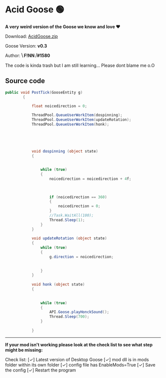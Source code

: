 # Acid Goose 🟢

**A very weird version of the Goose we know and love ❤**

Download: [AcidGoose.zip](https://github.com/DesktopGooseUnofficial/ResourceHub/releases/download/AcidGoose/AcidGoose.zip)

Goose Version: **v0.3**

Author: **⧹ F!NN ⧸#1580**

The code is kinda trash but I am still learning... Please dont blame me o.O

## Source code

```csharp
public void PostTick(GooseEntity g)
        {
            
            float noicedirection = 0;

            ThreadPool.QueueUserWorkItem(dospinning);
            ThreadPool.QueueUserWorkItem(updateRotation);
            ThreadPool.QueueUserWorkItem(honk);


            
           

            void dospinning (object state)
            {
                
                
                while (true)
                {
                    noicedirection = noicedirection + 4f;

                   
                    
                    if (noicedirection == 360)
                    {
                        noicedirection = 0;
                    }
                    //Task.WaitAll(100);
                    Thread.Sleep(1);
                }
            }
            
            void updateRotation (object state) 
            { 
                while (true)
                {
                    g.direction = noicedirection;
                    
                    
                }
            }    
            
            void honk (object state)
            {
                
                
                while (true)
                {
                    API.Goose.playHonckSound();
                    Thread.Sleep(700);
                }
                
            } 
```

---

**If your mod isn't working please look at the check list to see what  step might be missing:**

Check list:
[✓] Latest version of Desktop Goose
[✓] mod dll is in mods folder within its own folder
[✓] config file has EnableMods=True
[✓] Save the config
[✓] Restart the program